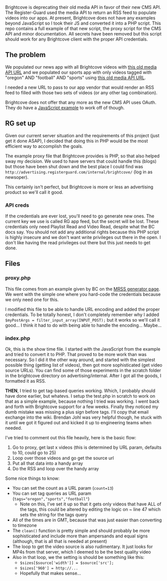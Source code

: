 Brightcove is deprecating their old media API in favor of their new CMS API. The Register-Guard used the media API to return an RSS feed to populate videos into our apps. At present, Brightcove does not have any examples beyond JavaScript so I took their JS and converted it into a PHP script. This repo contains a full example of that new script, the proxy script for the CMS API and minor documentation. All secrets have been removed but this script should work for any Brightcove client with the proper API credentials.

## The problem

We populated our news app with all Brightcove videos with [this old media API URL](http://api.brightcove.com/services/library?command=search_videos&none=tag%3Asports&page_size=25&video_fields=id%2Cname%2CshortDescription%2ClongDescription%2CpublishedDate%2CFLVURL%2CFLVFullLength&media_delivery=http&sort_by=PUBLISH_DATE%3ADESC&page_number=0&get_item_count=true&output=mrss&token=LWnGOsLL8Z0t-pK6WI9FFPm32-FxWTJdGPkGmFVz2LAnRwELJsR9hg) and we populated our sports app with only videos tagged with "oregon" AND "football" AND "sports" using [this old media API URL](http://api.brightcove.com/services/library?command=search_videos&all=tag%3Aoregon&all=tag%3Afootball&all=tag%3Asports&page_size=25&video_fields=id%2Cname%2CshortDescription%2ClongDescription%2CpublishedDate%2CFLVURL%2CFLVFullLength&media_delivery=http&sort_by=PUBLISH_DATE%3ADESC&page_number=0&get_item_count=true&output=mrss&token=LWnGOsLL8Z0t-pK6WI9FFPm32-FxWTJdGPkGmFVz2LAnRwELJsR9hg).

I needed a new URL to pass to our app vendor that would render an RSS feed to filled with those two sets of videos (or any other tag combination).

Brightcove does not offer that any more as the new CMS API uses OAuth. They do have a [JavaScript example](https://docs.brightcove.com/en/video-cloud/cms-api/samples/mrss-generator.html) to work off of though.

## RG set up

Given our current server situation and the requirements of this project (just get it done ASAP), I decided that doing this in PHP would be the most efficient way to accomplish the goals.

The example proxy file that Brightcove provides is PHP, so that also helped sway my decision. We used to have servers that could handle this (blogs) but those have been shut down and the best place I could find was `http://advertising.registerguard.com/internal/brightcove/` (log in as newsoper).

This certainly isn't perfect, but Brightcove is more or less an advertising product so we'll call it good.

### API creds

If the credentials are ever lost, you'll need to go generate new ones. The current key we use is called RG app feed, but the secret will be lost. These credentials only need Playlist Read and Video Read, despite what the BC docs say. You should not add any additional rights because this PHP script is highly insecure and we don't want write privileges out there in the open. I don't like having the read privileges out there but this just needs to get done.

## Files

### proxy.php

This file comes from an example given by BC on the [MRSS generator page](https://docs.brightcove.com/en/video-cloud/cms-api/samples/mrss-generator.html#proxy). We went with the simple one where you hard-code the credentials because we only need one for this.

I modified this file to be able to handle URL encoding and added the proper credentials. To be totally honest, I don't completely remember why I added `$myPostArgs = filter_input_array(INPUT_POST);` but it works so we'll call it good... I think it had to do with being able to handle the encoding... Maybe...

### index.php

Ok, this is the show time file. I started with the JavaScript from the example and tried to convert it to PHP. That proved to be more work than was necessary. So I did it the other way around, and started with the simplest possible thing (getting list of videos), then got more sophisticated (get video source URLs). You can find some of those experiments in the scratch folder in the brightcove directory on advertising/internal. After I got all the goods, I formatted it as RSS.

**THEN**, I tried to get tag-based queries working. Which, I probably should have done earlier, but whatevs. I setup the test.php in scratch to work on that as a simple example, because nothing I tried was working. I went back and forth with Brightcove support for a few weeks. Finally they noticed my dumb mistake was missing a plus sign before tags. I'll copy that email exchange into the wiki. Brendan Johl was very helpful though, he stuck with it until we got it figured out and kicked it up to engineering teams when needed.

I've tried to comment out this file heavily, here is the basic flow:

1. Go to proxy, get last x videos (this is determined by URL param, defaults to 10, could go to 25)
1. Loop over those videos and go get the source url
1. Put all that data into a handy array
1. Do the RSS and loop over the handy array

Some nice things to know:

* You can set the count as a URL param (`count=13`)
* You can set tag queries as URL param (`tags="oregon","sports","football"`)
  * Note on this, I've set it up so that it gets only videos that have ALL of the tags, this could be altered by editing the logic on ~ line 47 which sets the string for the tags query
* All of the times are in GMT, because that was just easier than converting to timezone
* The `clean()` function is pretty simple and should probably be more sophisticated and include more than ampersands and equal signs (although, that is all that is needed at present)
* The loop to get the video source is also rudimentary. It just looks for MP4s from that server, which I deemed to be the best quality video
* Also in that loop, we the setting is should be something like this:
  * `$sizes[$source['width']] = $source['src'];`
  * `$sizes['960'] = http://...`
  *  Hopefully that makes sense...




